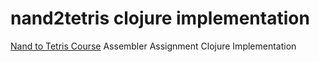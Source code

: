 # nand2tetris clojure implementation

[Nand to Tetris Course](https://www.coursera.org/learn/build-a-computer/home/welcome/) Assembler Assignment Clojure Implementation
